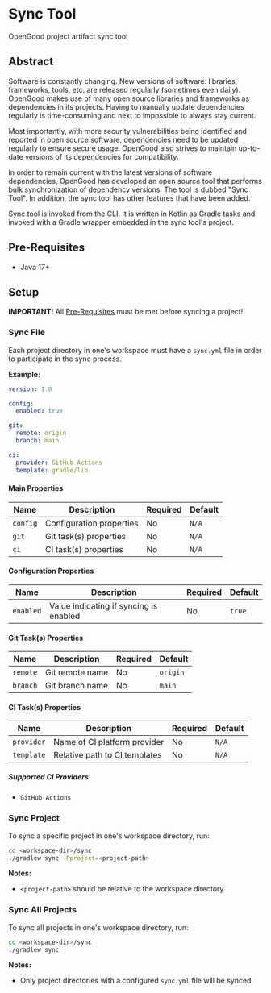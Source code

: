 # Sync Tool

OpenGood project artifact sync tool

## Abstract

Software is constantly changing. New versions of software: libraries,
frameworks, tools, etc. are released regularly (sometimes even daily). OpenGood
makes use of many open source libraries and frameworks as dependencies in
its projects. Having to manually update dependencies regularly is time-consuming
and next to impossible to always stay current.

Most importantly, with more security vulnerabilities being identified and
reported in open source software, dependencies need to be updated regularly to
ensure secure usage. OpenGood also strives to maintain up-to-date versions of
its dependencies for compatibility.

In order to remain current with the latest versions of software dependencies,
OpenGood has developed an open source tool that performs bulk synchronization
of dependency versions. The tool is dubbed "Sync Tool". In addition, the sync
tool has other features that have been added.

Sync tool is invoked from the CLI. It is written in Kotlin as Gradle tasks and
invoked with a Gradle wrapper embedded in the sync tool's project.

## Pre-Requisites

* Java 17+

## Setup

**IMPORTANT!** All [Pre-Requisites](#pre-requisites) must be met before
syncing a project!

### Sync File

Each project directory in one's workspace must have a `sync.yml` file in order
to participate in the sync process.

**Example:**

```yaml
version: 1.0

config:
  enabled: true

git:
  remote: origin
  branch: main

ci:
  provider: GitHub Actions
  template: gradle/lib
```

#### Main Properties

| Name      | Description                            | Required | Default |
|-----------|----------------------------------------|----------|---------|
| `config`  | Configuration properties               | No       | `N/A`   |
| `git`     | Git task(s) properties                 | No       | `N/A`   |
| `ci`      | CI task(s) properties                  | No       | `N/A`   |

#### Configuration Properties

| Name      | Description                            | Required | Default |
|-----------|----------------------------------------|----------|---------|
| `enabled` | Value indicating if syncing is enabled | No       | `true`  |

#### Git Task(s) Properties

| Name     | Description     | Required | Default  |
|----------|-----------------|----------|----------|
| `remote` | Git remote name | No       | `origin` |
| `branch` | Git branch name | No       | `main`   |

#### CI Task(s) Properties

| Name       | Description                   | Required | Default |
|------------|-------------------------------|----------|---------|
| `provider` | Name of CI platform provider  | No       | `N/A`   |
| `template` | Relative path to CI templates | No       | `N/A`   |

##### Supported CI Providers

* `GitHub Actions`

### Sync Project

To sync a specific project in one's workspace directory, run:

```bash
cd <workspace-dir>/sync
./gradlew sync -Pproject=<project-path>
```

**Notes:**

* `<project-path>` should be relative to the workspace directory

### Sync All Projects

To sync all projects in one's workspace directory, run:

```bash
cd <workspace-dir>/sync
./gradlew sync
```

**Notes:**

* Only project directories with a configured `sync.yml` file will be synced
